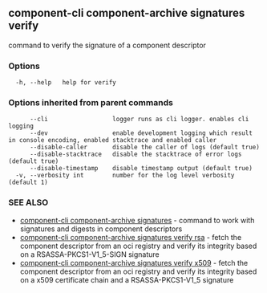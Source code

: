 ## component-cli component-archive signatures verify

command to verify the signature of a component descriptor

### Options

```
  -h, --help   help for verify
```

### Options inherited from parent commands

```
      --cli                  logger runs as cli logger. enables cli logging
      --dev                  enable development logging which result in console encoding, enabled stacktrace and enabled caller
      --disable-caller       disable the caller of logs (default true)
      --disable-stacktrace   disable the stacktrace of error logs (default true)
      --disable-timestamp    disable timestamp output (default true)
  -v, --verbosity int        number for the log level verbosity (default 1)
```

### SEE ALSO

* [component-cli component-archive signatures](component-cli_component-archive_signatures.md)	 - command to work with signatures and digests in component descriptors
* [component-cli component-archive signatures verify rsa](component-cli_component-archive_signatures_verify_rsa.md)	 - fetch the component descriptor from an oci registry and verify its integrity based on a RSASSA-PKCS1-V1_5-SIGN signature
* [component-cli component-archive signatures verify x509](component-cli_component-archive_signatures_verify_x509.md)	 - fetch the component descriptor from an oci registry and verify its integrity based on a x509 certificate chain and a RSASSA-PKCS1-V1_5 signature

